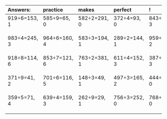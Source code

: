 | Answers: | practice | makes | perfect | ! |
| :--- | :--- | :--- | :--- | :--- |
| 919÷6=153, 1 | 585÷9=65, 0 | 582÷2=291, 0 | 372÷4=93, 0 | 843÷4=210, 3 | 
|   |   |   |   |   | 
|   |   |   |   |   | 
|   |   |   |   |   | 
| 983÷4=245, 3 | 964÷6=160, 4 | 583÷3=194, 1 | 289÷2=144, 1 | 959÷3=319, 2 | 
|   |   |   |   |   | 
|   |   |   |   |   | 
|   |   |   |   |   | 
| 918÷8=114, 6 | 853÷7=121, 6 | 763÷2=381, 1 | 611÷4=152, 3 | 387÷4=96, 3 | 
|   |   |   |   |   | 
|   |   |   |   |   | 
|   |   |   |   |   | 
| 371÷9=41, 2 | 701÷6=116, 5 | 148÷3=49, 1 | 497÷3=165, 2 | 444÷4=111, 0 | 
|   |   |   |   |   | 
|   |   |   |   |   | 
|   |   |   |   |   | 
| 359÷5=71, 4 | 639÷4=159, 3 | 262÷9=29, 1 | 756÷3=252, 0 | 768÷4=192, 0 | 
|   |   |   |   |   | 
|   |   |   |   |   | 
|   |   |   |   |   | 
